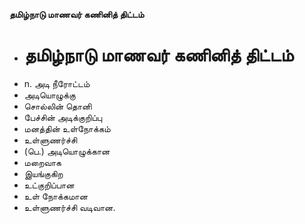 **தமிழ்நாடு மாணவர் கணினித் திட்டம்**
- # தமிழ்நாடு மாணவர் கணினித் திட்டம்
- n. அடி நீரோட்டம்
- அடியொழுக்கு
- சொல்லின் தொனி
- பேச்சின் அடிக்குறிப்பு
- மனத்தின் உள்நோக்கம்
- உள்ளுணர்ச்சி
- (பெ.) அடியொழுக்கான
- மறைவாக
- இயங்குகிற
- உட்குறிப்பான
- உள் நோக்கமான
- உள்ளுணர்ச்சி வடிவான.

